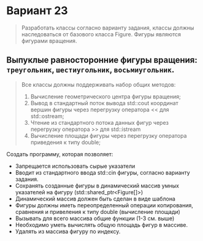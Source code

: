 # Вариант 23

> Разработать классы согласно варианту задания, классы должны наследоваться от базового класса Figure. Фигуры являются фигурами вращения.

## Выпуклые равносторонние фигуры вращения: `треугольник`, `шестиугольник`, `восьмиугольник`.

> Все классы должны поддерживать набор общих методов:
> 1. Вычисление геометрического центра фигуры вращения;
> 2. Вывод в стандартный поток вывода std::cout координат вершин фигуры через перегрузку оператора << для std::ostream;
> 3. Чтение из стандартного потока данных фигур через перегрузку оператора >> для std::istream
> 4. Вычисление площади фигуры через перегрузку оператора приведения к типу double;

Создать программу, которая позволяет:
+ Запрещается использовать сырые указатели
+ Вводит из стандартного ввода std::cin фигуры, согласно варианту задания.
+ Сохранять созданные фигуры в динамический массив умных указателей на фигуру (std::shared_ptr<Figure[]>)
+ Динамический массив должен быть сделан в виде шаблона
+ Фигуры должны иметь переопределенный операции копирования, сравнения и привеления к типу double (вычисление площади)
+ Вызывать для всего массива общие функции (1-3 см. выше)
+ Необходимо уметь вычислять общую площадь фигур в массиве.
+ Удалять из массива фигуру по индексу.

